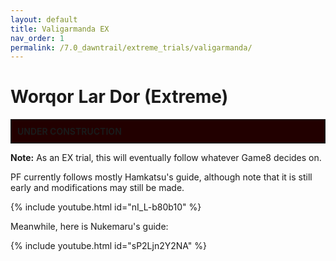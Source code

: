 ```yaml
---
layout: default
title: Valigarmanda EX
nav_order: 1
permalink: /7.0_dawntrail/extreme_trials/valigarmanda/
---
```


# Worqor Lar Dor (Extreme)

<div style="background-color: #200 ; padding: 10px; border: 1px solid;">
<b>UNDER CONSTRUCTION</b>
</div>

**Note:** As an EX trial, this will eventually follow whatever Game8 decides on.

PF currently follows mostly Hamkatsu's guide, although note that it is still 
early and modifications may still be made.

{% include youtube.html id="nI_L-b80b10" %}

Meanwhile, here is Nukemaru's guide:

{% include youtube.html id="sP2Ljn2Y2NA" %}

<script data-goatcounter="https://tuufless.goatcounter.com/count"
        async src="//gc.zgo.at/count.js"></script>
